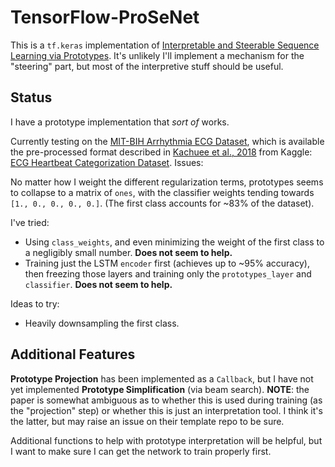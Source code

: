 # TensorFlow-ProSeNet

This is a `tf.keras` implementation of [Interpretable and Steerable Sequence Learning via Prototypes](https://arxiv.org/abs/1907.09728). It's unlikely I'll implement a mechanism for the "steering" part, but most of the interpretive stuff should be useful.

## Status

I have a prototype implementation that *sort of* works.

Currently testing on the [MIT-BIH Arrhythmia ECG Dataset](https://physionet.org/content/mitdb/1.0.0/), which is available the pre-processed format described in [Kachuee et al., 2018](https://arxiv.org/abs/1805.00794) from Kaggle: [ECG Heartbeat Categorization Dataset](https://www.kaggle.com/shayanfazeli/heartbeat/data#). Issues:

No matter how I weight the different regularization terms, prototypes seems to collapse to a matrix of `ones`, with the classifier weights tending towards `[1., 0., 0., 0., 0.]`. (The first class accounts for ~83% of the dataset). 

I've tried:
- Using `class_weights`, and even minimizing the weight of the first class to a negligibly small number. **Does not seem to help.**
- Training just the LSTM `encoder` first (achieves up to ~95% accuracy), then freezing those layers and training only the `prototypes_layer` and `classifier`. **Does not seem to help.**

Ideas to try:
- Heavily downsampling the first class.

## Additional Features

**Prototype Projection** has been implemented as a `Callback`, but I have not yet implemented **Prototype Simplification** (via beam search). **NOTE**: the paper is somewhat ambiguous as to whether this is used during training (as the "projection" step) or whether this is just an interpretation tool. I think it's the latter, but may raise an issue on their template repo to be sure.

Additional functions to help with prototype interpretation will be helpful, but I want to make sure I can get the network to train properly first.
